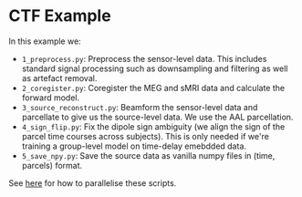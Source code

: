 # CTF Example

In this example we:

- `1_preprocess.py`: Preprocess the sensor-level data. This includes standard signal processing such as downsampling and filtering as well as artefact removal.
- `2_coregister.py`: Coregister the MEG and sMRI data and calculate the forward model.
- `3_source_reconstruct.py`: Beamform the sensor-level data and parcellate to give us the source-level data. We use the AAL parcellation.
- `4_sign_flip.py`: Fix the dipole sign ambiguity (we align the sign of the parcel time courses across subjects). This is only needed if we're training a group-level model on time-delay emebdded data.
- `5_save_npy.py`: Save the source data as vanilla numpy files in (time, parcels) format.

See [here](https://github.com/OHBA-analysis/osl/tree/main/examples/parallelisation) for how to parallelise these scripts.
